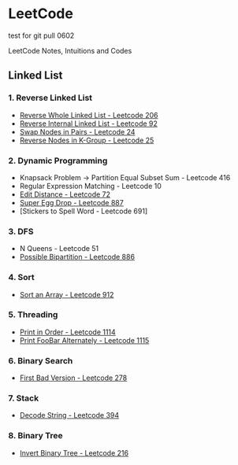 # LeetCode
test for git pull 0602

LeetCode Notes, Intuitions and Codes

## Linked List

### 1. Reverse Linked List

* [Reverse Whole Linked List - Leetcode 206](https://github.com/frostace/LeetCode/blob/master/Linked%20List/206.%20Reverse%20Linked%20List.md)
* [Reverse Internal Linked List - Leetcode 92](https://github.com/frostace/LeetCode/blob/master/Linked%20List/92.%20Reverse%20Linked%20List%20II.md)
* [Swap Nodes in Pairs - Leetcode 24](https://github.com/frostace/LeetCode/blob/master/Linked%20List/24.%20Swap%20Nodes%20in%20Pairs.md)
* [Reverse Nodes in K-Group - Leetcode 25](https://github.com/frostace/LeetCode/blob/master/Linked%20List/25.%20Reverse%20Nodes%20in%20k-Group.md)

### 2. Dynamic Programming
* Knapsack Problem -> Partition Equal Subset Sum - Leetcode 416
* Regular Expression Matching - Leetcode 10
* [Edit Distance - Leetcode 72](https://leetcode.com/problems/edit-distance/)
* [Super Egg Drop - Leetcode 887](https://github.com/frostace/LeetCode/blob/master/DP/877.%20Super%20Egg%20Drop.md)
* [Stickers to Spell Word - Leetcode 691]

### 3. DFS

* N Queens - Leetcode 51
* [Possible Bipartition - Leetcode 886](https://github.com/frostace/LeetCode/blob/master/DFS/886.%20Possible%20Bipartition.md)

### 4. Sort

* [Sort an Array - Leetcode 912](https://github.com/frostace/LeetCode/tree/master/Sort/912.%20Sort%20an%20Array.md)

### 5. Threading

* [Print in Order - Leetcode 1114](https://github.com/frostace/LeetCode/blob/master/Threading/1114.%20Print%20in%20Order.md)
* [Print FooBar Alternately - Leetcode 1115](https://github.com/frostace/LeetCode/blob/master/Threading/1115.%20Print%20FooBar%20Alternately.md)

### 6. Binary Search

* [First Bad Version - Leetcode 278](https://github.com/frostace/LeetCode/blob/master/Binary%20Search/278.%20First%20Bad%20Version.md)

### 7. Stack

* [Decode String - Leetcode 394](https://github.com/frostace/LeetCode/blob/master/Stack/394.%20Decode%20String.md)

### 8. Binary Tree

* [Invert Binary Tree - Leetcode 216](./Binary%20Tree/226.%20Invert%20Binary%20Tree.md)